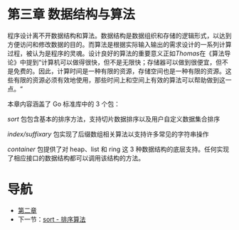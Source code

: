 # 第三章 数据结构与算法 #

程序设计离不开数据结构和算法。数据结构是数据组织和存储的逻辑形式，以达到方便访问和修改数据的目的。而算法是根据实际输入输出的需求设计的一系列计算过程，被认为是程序的灵魂。设计良好的算法的重要意义正如*Thomas*在《算法导论》中提到“计算机可以做得很快，但不是无限快；存储器可以做到很便宜，但不是免费的。因此，计算时间是一种有限的资源，存储空间也是一种有限的资源。这些有限的资源必须有效地使用，那些时间上和空间上有效的算法可以帮助做到这一点。“

本章内容涵盖了 Go 标准库中的 3 个包：

*sort* 包包含基本的排序方法，支持切片数据排序以及用户自定义数据集合排序

*index/suffixary* 包实现了后缀数组相关算法以支持许多常见的字符串操作

*container* 包提供了对 heap、list 和 ring 这 3 种数据结构的底层支持。任何实现了相应接口的数据结构都可以调用该结构的方法。

# 导航 #

- [第二章](/chapter02/02.0.md)
- 下一节：[sort - 排序算法](03.1.md)
